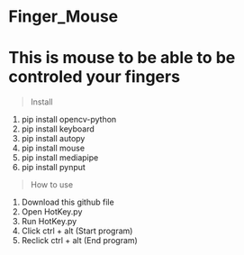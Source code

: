 # Finger_Mouse
# This is mouse to be able to be controled your fingers

>Install
1. pip install opencv-python
2. pip install keyboard
3. pip install autopy
4. pip install mouse
5. pip install mediapipe
6. pip install pynput

>How to use
1. Download this github file
2. Open HotKey.py
3. Run HotKey.py
4. Click ctrl + alt (Start program)
5. Reclick ctrl + alt (End program)

